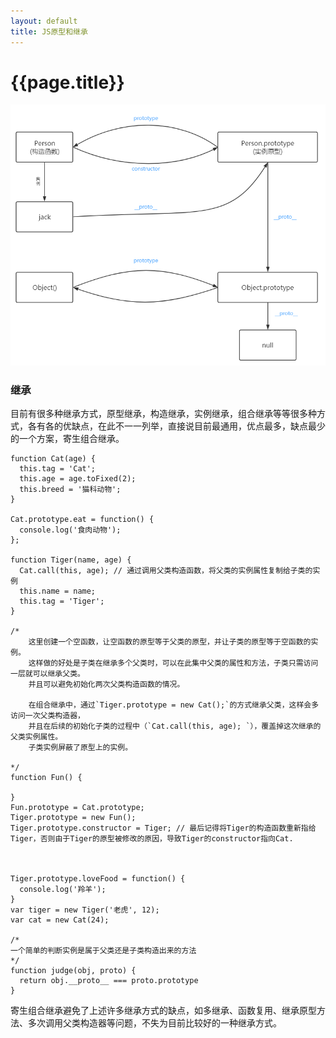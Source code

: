 ```yaml
---
layout: default
title: JS原型和继承
---
```

# {{page.title}}


![原型](https://github.com/mmmaming/mmmaming.github.io/blob/master/images/prototype.png?raw=true)

### 继承

目前有很多种继承方式，原型继承，构造继承，实例继承，组合继承等等很多种方式，各有各的优缺点，在此不一一列举，直接说目前最通用，优点最多，缺点最少的一个方案，寄生组合继承。


```
function Cat(age) {
  this.tag = 'Cat';
  this.age = age.toFixed(2);
  this.breed = '猫科动物';
}

Cat.prototype.eat = function() {
  console.log('食肉动物');
};

function Tiger(name, age) {
  Cat.call(this, age); // 通过调用父类构造函数，将父类的实例属性复制给子类的实例
  this.name = name;
  this.tag = 'Tiger';
}

/*
    这里创建一个空函数，让空函数的原型等于父类的原型，并让子类的原型等于空函数的实例。
    这样做的好处是子类在继承多个父类时，可以在此集中父类的属性和方法，子类只需访问一层就可以继承父类。
    并且可以避免初始化两次父类构造函数的情况。
    
    在组合继承中，通过`Tiger.prototype = new Cat();`的方式继承父类，这样会多访问一次父类构造器，
    并且在后续的初始化子类的过程中（`Cat.call(this, age); `），覆盖掉这次继承的父类实例属性。
    子类实例屏蔽了原型上的实例。
    
*/
function Fun() {

}
Fun.prototype = Cat.prototype;
Tiger.prototype = new Fun();
Tiger.prototype.constructor = Tiger; // 最后记得将Tiger的构造函数重新指给Tiger，否则由于Tiger的原型被修改的原因，导致Tiger的constructor指向Cat.



Tiger.prototype.loveFood = function() {
  console.log('羚羊');
}
var tiger = new Tiger('老虎', 12);
var cat = new Cat(24);

/*
一个简单的判断实例是属于父类还是子类构造出来的方法
*/
function judge(obj, proto) {
  return obj.__proto__ === proto.prototype
}

```

寄生组合继承避免了上述许多继承方式的缺点，如多继承、函数复用、继承原型方法、多次调用父类构造器等问题，不失为目前比较好的一种继承方式。